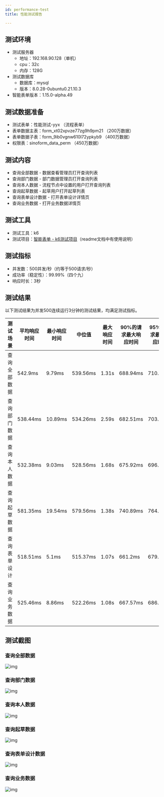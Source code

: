 ```yaml
---
id: performance-test
title: 性能测试报告

---
```


## 测试环境

- 测试服务器
  - 地址：192.168.90.128（单机）
  - cpu：32c
  - 内存：128G
- 测试数据库
  - 数据库：mysql
  - 版本：8.0.28-0ubuntu0.21.10.3
- 智能表单版本：1.15.0-alpha.49

## 测试数据准备

- 测试表单：性能测试-yyx （流程表单）
- 表单数据主表：form_xt02xpvze77zg9h9pm21  （200万数据）
- 表单数据子表：form_9ib0vgnw610l72ypkyb9  （400万数据）
- 权限表：sinoform_data_perm  （450万数据）

## 测试内容

- 查询全部数据 - 数据查看管理员打开查询列表
- 查询部门数据 - 部门数据管理员打开查询列表
- 查询本人数据 - 流程节点中设置的用户打开查询列表
- 查询起草数据 - 起草用户打开起草列表
- 查询表单设计数据 - 打开表单设计详情页
- 查询业务数据 - 打开业务数据详情页

## 测试工具

- 测试工具：k6
- 测试项目：[智能表单 - k6测试项目](https://e.gitee.com/sinoform/repos/sinoform/k6-test/sources)（readme文档中有使用说明）

## 测试指标

- 并发数：500并发/秒（约等于500请求/秒）
- 成功率（稳定性）：99.99%（四个九）
- 响应时长：3秒

## 测试结果

以下测试结果为并发500连续运行3分钟的测试结果，均满足测试指标。

| 测试场景     | 平均响应时间 | 最小响应时间 | 中位值   | 最大响应时间 | 90%的请求最大响应时间 | 95%的请求最大响应时间 | 请求处理速度 |
| ------------ | ------------ | ------------ | -------- | ------------ | --------------------- | --------------------- | ------------ |
| 查询全部数据 | 542.9ms      | 9.79ms       | 539.56ms | 1.31s        | 688.94ms              | 710.77ms              | 917.85/s     |
| 查询部门数据 | 538.44ms     | 10.89ms      | 534.26ms | 2.59s        | 682.51ms              | 703.88ms              | 926.14/s     |
| 查询本人数据 | 532.38ms     | 9.03ms       | 528.56ms | 1.68s        | 675.92ms              | 696.41ms              | 936.37/s     |
| 查询起草数据 | 581.35ms     | 19.54ms      | 579.56ms | 1.38s        | 740.89ms              | 764.28ms              | 858.70/s     |
| 查询表单设计 | 518.51ms     | 5.1ms        | 515.37ms | 1.07s        | 661.2ms               | 679.76ms              | 963.06/s     |
| 查询业务数据 | 525.46ms     | 8.86ms       | 522.26ms | 1.08s        | 667.57ms              | 686.41ms              | 950.27/s     |

## 测试截图

### 查询全部数据

![img](./assets/performance-test/query-all-result.png)

### 查询部门数据

![img](./assets/performance-test/query-dept-result.png)

### 查询本人数据

![img](./assets/performance-test/query-self-result.png)

### 查询起草数据

![img](./assets/performance-test/query-draft-result.png)

### 查询表单设计数据

![img](./assets/performance-test/query-form-design-result.png)

### 查询业务数据

![img](./assets/performance-test/query-form-data-result.png)
